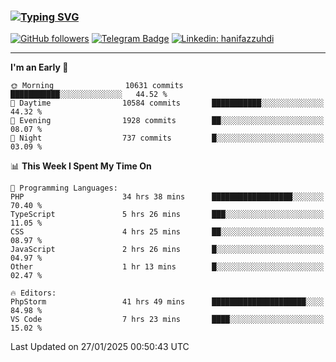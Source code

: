 ### [![Typing SVG](https://readme-typing-svg.herokuapp.com?font=lato&size=22&lines=Hi+There+👋)](https://git.io/typing-svg) 

[![GitHub followers](https://img.shields.io/github/followers/hanifazzuhdi?label=Follow&style=social)](https://github.com/hanifazzuhdi/?tab=follow) 
[![Telegram Badge](https://img.shields.io/badge/-hanif0198-blue?style=social&logo=telegram&link=https://www.t.me/hanif0198/)](https://www.t.me/hanif0198/) 
[![Linkedin: hanifazzuhdi](https://img.shields.io/badge/-hanifazzuhdi-blue?style=flat-square&logo=Linkedin&logoColor=white&link=https://www.linkedin.com/in/hanif-az-zuhdi-69688019b/)](https://www.linkedin.com/in/hanif-az-zuhdi-69688019b/) 

<hr/>

<!--START_SECTION:waka-->
**I'm an Early 🐤** 

```text
🌞 Morning                10631 commits       ███████████░░░░░░░░░░░░░░   44.52 % 
🌆 Daytime                10584 commits       ███████████░░░░░░░░░░░░░░   44.32 % 
🌃 Evening                1928 commits        ██░░░░░░░░░░░░░░░░░░░░░░░   08.07 % 
🌙 Night                  737 commits         █░░░░░░░░░░░░░░░░░░░░░░░░   03.09 % 
```


📊 **This Week I Spent My Time On** 

```text
💬 Programming Languages: 
PHP                      34 hrs 38 mins      ██████████████████░░░░░░░   70.40 % 
TypeScript               5 hrs 26 mins       ███░░░░░░░░░░░░░░░░░░░░░░   11.05 % 
CSS                      4 hrs 25 mins       ██░░░░░░░░░░░░░░░░░░░░░░░   08.97 % 
JavaScript               2 hrs 26 mins       █░░░░░░░░░░░░░░░░░░░░░░░░   04.97 % 
Other                    1 hr 13 mins        █░░░░░░░░░░░░░░░░░░░░░░░░   02.47 % 

🔥 Editors: 
PhpStorm                 41 hrs 49 mins      █████████████████████░░░░   84.98 % 
VS Code                  7 hrs 23 mins       ████░░░░░░░░░░░░░░░░░░░░░   15.02 % 
```


 Last Updated on 27/01/2025 00:50:43 UTC
<!--END_SECTION:waka-->
